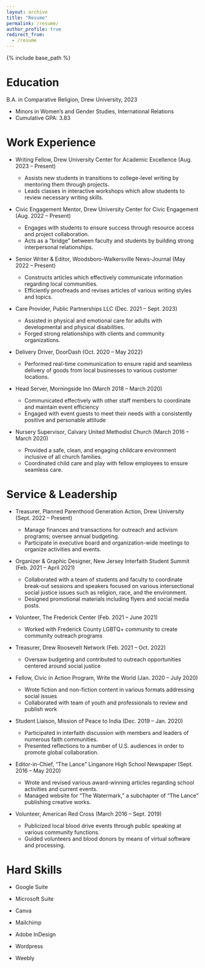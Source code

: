 ```yaml
---
layout: archive
title: "Resume"
permalink: /resume/
author_profile: true
redirect_from:
  - /resume
---
```


{% include base_path %}

Education
======
B.A. in Comparative Religion, Drew University, 2023
* Minors in Women’s and Gender Studies, International Relations
* Cumulative GPA: 3.83

Work Experience
======
* Writing Fellow, Drew University Center for Academic Excellence (Aug. 2023 – Present)
  * Assists new students in transitions to college-level writing by mentoring them through projects.
  * Leads classes in interactive workshops which allow students to review necessary writing skills.

* Civic Engagement Mentor, Drew University Center for Civic Engagement (Aug. 2022 – Present)
  * Engages with students to ensure success through resource access and project collaboration.
  * Acts as a “bridge” between faculty and students by building strong interpersonal relationships.

* Senior Writer & Editor, Woodsboro-Walkersville News-Journal (May 2022 – Present)
  * Constructs articles which effectively communicate information regarding local communities.
  * Efficiently proofreads and revises articles of various writing styles and topics.

* Care Provider, Public Partnerships LLC (Dec. 2021 – Sept. 2023)
  * Assisted in physical and emotional care for adults with developmental and physical disabilities.
  * Forged strong relationships with clients and community organizations.

* Delivery Driver, DoorDash (Oct. 2020 – May 2022)
  * Performed real-time communication to ensure rapid and seamless delivery of goods from local businesses to various customer locations.

* Head Server, Morningside Inn (March 2018 – March 2020)
  * Communicated effectively with other staff members to coordinate and maintain event efficiency
  * Engaged with event guests to meet their needs with a consistently positive and personable attitude

* Nursery Supervisor, Calvary United Methodist Church (March 2016 – March 2020)
  * Provided a safe, clean, and engaging childcare environment inclusive of all church families.
  * Coordinated child care and play with fellow employees to ensure seamless care.

Service & Leadership
======
* Treasurer, Planned Parenthood Generation Action, Drew University (Sept. 2022 – Present)
  * Manage finances and transactions for outreach and activism programs; oversee annual budgeting.
  * Participate in executive board and organization-wide meetings to organize activities and events.

* Organizer & Graphic Designer, New Jersey Interfaith Student Summit (Feb. 2021 – April 2021)
  * Collaborated with a team of students and faculty to coordinate break-out sessions and speakers focused on various intersectional social justice issues such as religion, race, and the environment.
  * Designed promotional materials including flyers and social media posts.

* Volunteer, The Frederick Center (Feb. 2021 – June 2021)
  * Worked with Frederick County LGBTQ+ community to create community outreach programs

* Treasurer, Drew Roosevelt Network (Feb. 2021 – Oct. 2022)
  * Oversaw budgeting and contributed to outreach opportunities centered around social justice

* Fellow, Civic in Action Program, Write the World (Jan. 2020 – July 2020)
  * Wrote fiction and non-fiction content in various formats addressing social issues
  * Collaborated with team of youth and professionals to review and publish work

* Student Liaison, Mission of Peace to India (Dec. 2019 – Jan. 2020)
  * Participated in interfaith discussion with members and leaders of numerous faith communities.
  * Presented reflections to a number of U.S. audiences in order to promote global collaboration.

* Editor-in-Chief, “The Lance” Linganore High School Newspaper (Sept. 2016 – May 2020)
  * Wrote and revised various award-winning articles regarding school activities and current events.
  * Managed website for “The Watermark,” a subchapter of “The Lance” publishing creative works.

* Volunteer, American Red Cross (March 2016 – Sept. 2019)
  * Publicized local blood drive events through public speaking at various community functions.
  * Guided volunteers and blood donors by means of virtual software and processing.


Hard Skills
======
* Google Suite

* Microsoft Suite

* Canva

* Mailchimp

* Adobe InDesign

* Wordpress

* Weebly

